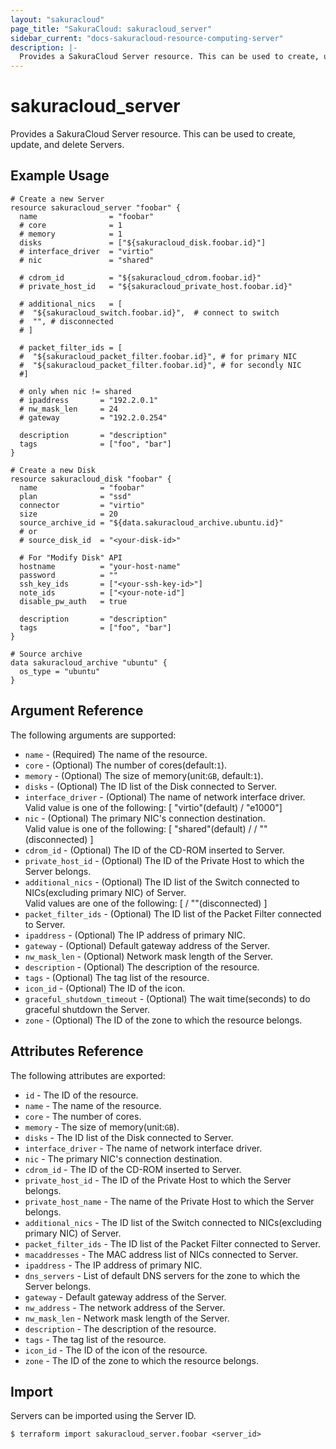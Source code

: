 ```yaml
---
layout: "sakuracloud"
page_title: "SakuraCloud: sakuracloud_server"
sidebar_current: "docs-sakuracloud-resource-computing-server"
description: |-
  Provides a SakuraCloud Server resource. This can be used to create, update, and delete Servers.
---
```


# sakuracloud\_server

Provides a SakuraCloud Server resource. This can be used to create, update, and delete Servers.

## Example Usage

```hcl
# Create a new Server
resource sakuracloud_server "foobar" {
  name                = "foobar"
  # core              = 1
  # memory            = 1
  disks               = ["${sakuracloud_disk.foobar.id}"]
  # interface_driver  = "virtio"
  # nic               = "shared"
  
  # cdrom_id          = "${sakuracloud_cdrom.foobar.id}"
  # private_host_id   = "${sakuracloud_private_host.foobar.id}"
  
  # additional_nics   = [
  #  "${sakuracloud_switch.foobar.id}",  # connect to switch
  #  "", # disconnected
  # ] 
  
  # packet_filter_ids = [
  #  "${sakuracloud_packet_filter.foobar.id}", # for primary NIC
  #  "${sakuracloud_packet_filter.foobar.id}", # for secondly NIC
  #]
 
  # only when nic != shared
  # ipaddress       = "192.2.0.1"
  # nw_mask_len     = 24
  # gateway         = "192.2.0.254" 
  
  description       = "description"
  tags              = ["foo", "bar"]
}

# Create a new Disk
resource sakuracloud_disk "foobar" {
  name              = "foobar"
  plan              = "ssd"
  connector         = "virtio"
  size              = 20
  source_archive_id = "${data.sakuracloud_archive.ubuntu.id}"
  # or
  # source_disk_id  = "<your-disk-id>"
  
  # For "Modify Disk" API
  hostname          = "your-host-name"
  password          = ""
  ssh_key_ids       = ["<your-ssh-key-id>"]
  note_ids          = ["<your-note-id"]
  disable_pw_auth   = true
  
  description       = "description"
  tags              = ["foo", "bar"]
}

# Source archive
data sakuracloud_archive "ubuntu" {
  os_type = "ubuntu"
}

```

## Argument Reference

The following arguments are supported:

* `name` - (Required) The name of the resource.
* `core` - (Optional) The number of cores(default:`1`).
* `memory` - (Optional) The size of memory(unit:`GB`, default:`1`).
* `disks` - (Optional) The ID list of the Disk connected to Server.
* `interface_driver` - (Optional) The name of network interface driver.  
Valid value is one of the following: [ "virtio"(default) / "e1000"]
* `nic` - (Optional) The primary NIC's connection destination.  
Valid value is one of the following: [ "shared"(default) / <Switch ID> / ""(disconnected) ]
* `cdrom_id` - (Optional) The ID of the CD-ROM inserted to Server.
* `private_host_id` - (Optional) The ID of the Private Host to which the Server belongs.
* `additional_nics` - (Optional) The ID list of the Switch connected to NICs(excluding primary NIC) of Server.  
Valid values are one of the following: [ <Switch ID> / ""(disconnected) ]
* `packet_filter_ids` - (Optional) The ID list of the Packet Filter connected to Server.
* `ipaddress` - (Optional) The IP address of primary NIC.
* `gateway` - (Optional) Default gateway address of the Server.	 
* `nw_mask_len` - (Optional) Network mask length of the Server.
* `description` - (Optional) The description of the resource.
* `tags` - (Optional) The tag list of the resource.
* `icon_id` - (Optional) The ID of the icon.
* `graceful_shutdown_timeout` - (Optional) The wait time(seconds) to do graceful shutdown the Server.
* `zone` - (Optional) The ID of the zone to which the resource belongs.

## Attributes Reference

The following attributes are exported:

* `id` - The ID of the resource.
* `name` - The name of the resource.
* `core` - The number of cores.
* `memory` - The size of memory(unit:`GB`).
* `disks` - The ID list of the Disk connected to Server.
* `interface_driver` - The name of network interface driver.
* `nic` - The primary NIC's connection destination.
* `cdrom_id` - The ID of the CD-ROM inserted to Server.
* `private_host_id` - The ID of the Private Host to which the Server belongs.
* `private_host_name` - The name of the Private Host to which the Server belongs.
* `additional_nics` - The ID list of the Switch connected to NICs(excluding primary NIC) of Server.
* `packet_filter_ids` - The ID list of the Packet Filter connected to Server.
* `macaddresses` - The MAC address list of NICs connected to Server.
* `ipaddress` - The IP address of primary NIC.
* `dns_servers` - List of default DNS servers for the zone to which the Server belongs.
* `gateway` - Default gateway address of the Server.	 
* `nw_address` - The network address of the Server.
* `nw_mask_len` - Network mask length of the Server.
* `description` - The description of the resource.
* `tags` - The tag list of the resource.
* `icon_id` - The ID of the icon of the resource.
* `zone` - The ID of the zone to which the resource belongs.

## Import

Servers can be imported using the Server ID.

```
$ terraform import sakuracloud_server.foobar <server_id>
```

